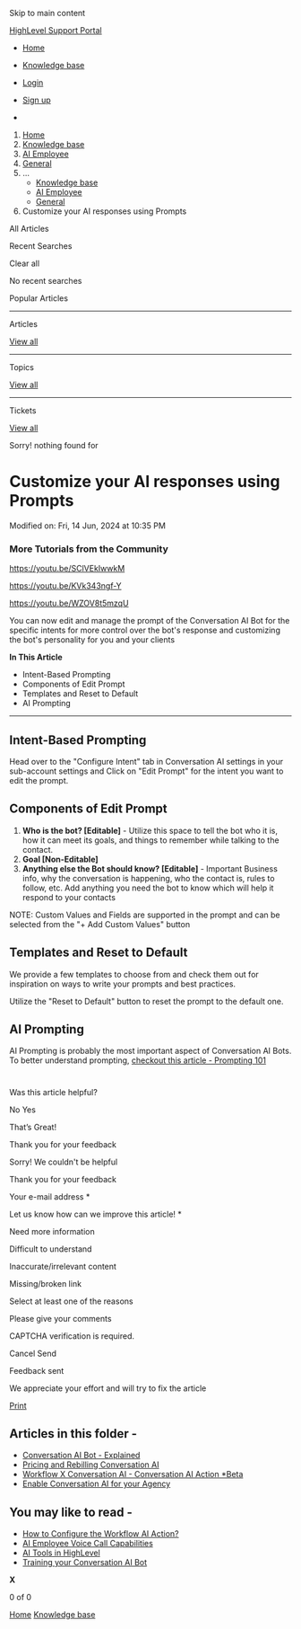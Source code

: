 Skip to main content

[ HighLevel Support Portal ](https://help.gohighlevel.com)

  * [ Home ](/support/home)
  * [ Knowledge base ](/support/solutions)

  * [Login](/support/login)
  * [Sign up](/support/signup)
  * 

  1. [Home](/support/home)
  2. [Knowledge base](/support/solutions)
  3. [AI Employee](/support/solutions/155000000184)
  4. [General](/support/solutions/folders/155000000931)
  5. ... 
     * [Knowledge base](/support/solutions)
     * [AI Employee](/support/solutions/155000000184)
     * [General](/support/solutions/folders/155000000931)
  6. Customize your AI responses using Prompts

All  Articles 

Recent Searches

Clear all

No recent searches

Popular Articles

* * *

Articles

[View all](/support/search/solutions)

* * *

Topics

[View all](/support/search/topics)

* * *

Tickets

[View all](/support/search/tickets)

Sorry! nothing found for   

# Customize your AI responses using Prompts

Modified on: Fri, 14 Jun, 2024 at 10:35 PM

### **More Tutorials from the Community**

<https://youtu.be/SClVEkIwwkM>

<https://youtu.be/KVk343ngf-Y>

<https://youtu.be/WZOV8t5mzqU>

You can now edit and manage the prompt of the Conversation AI Bot for the specific intents for more control over the bot's response and customizing the bot's personality for you and your clients

**In This Article**

  * Intent-Based Prompting
  * Components of Edit Prompt
  * Templates and Reset to Default
  * AI Prompting

* * *

## **Intent-Based Prompting**

Head over to the "Configure Intent" tab in Conversation AI settings in your sub-account settings and Click on "Edit Prompt" for the intent you want to edit the prompt.

## **Components of Edit Prompt**

  1. **Who is the bot? [Editable]** \- Utilize this space to tell the bot who it is, how it can meet its goals, and things to remember while talking to the contact.
  2. **Goal [Non-Editable]**
  3. **Anything else the Bot should know? [Editable]** \- Important Business info, why the conversation is happening, who the contact is, rules to follow, etc. Add anything you need the bot to know which will help it respond to your contacts

NOTE: Custom Values and Fields are supported in the prompt and can be selected from the "+ Add Custom Values" button

## **Templates and Reset to Default**

We provide a few templates to choose from and check them out for inspiration on ways to write your prompts and best practices. 

Utilize the "Reset to Default" button to reset the prompt to the default one.

## **AI Prompting**

AI Prompting is probably the most important aspect of Conversation AI Bots. To better understand prompting, [checkout this article - Prompting 101](https://help.gohighlevel.com/support/solutions/articles/155000002254-ai-prompting-101)

#   

Was this article helpful?

No  Yes 

That’s Great!

Thank you for your feedback

Sorry! We couldn't be helpful

Thank you for your feedback

Your e-mail address *

Let us know how can we improve this article! *

Need more information 

Difficult to understand 

Inaccurate/irrelevant content 

Missing/broken link 

Select at least one of the reasons 

Please give your comments 

CAPTCHA verification is required. 

Cancel  Send 

Feedback sent

We appreciate your effort and will try to fix the article

[Print](javascript:print\(\))

## Articles in this folder -

  * [Conversation AI Bot - Explained](/support/solutions/articles/155000001335-conversation-ai-bot-explained)
  * [Pricing and Rebilling Conversation AI](/support/solutions/articles/155000001357-pricing-and-rebilling-conversation-ai)
  * [Workflow X Conversation AI - Conversation AI Action *Beta](/support/solutions/articles/155000001358-workflow-x-conversation-ai-conversation-ai-action-beta)
  * [Enable Conversation AI for your Agency](/support/solutions/articles/155000001361-enable-conversation-ai-for-your-agency)

## You may like to read -

  * [How to Configure the Workflow AI Action?](/support/solutions/articles/155000000209-how-to-configure-the-workflow-ai-action-)
  * [AI Employee Voice Call Capabilities](/support/solutions/articles/155000003911-ai-employee-voice-call-capabilities)
  * [AI Tools in HighLevel](/support/solutions/articles/155000002166-ai-tools-in-highlevel)
  * [Training your Conversation AI Bot](/support/solutions/articles/155000001341-training-your-conversation-ai-bot)

**X**

0 of 0 []()

[Home](/support/home) [Knowledge base](/support/solutions)
